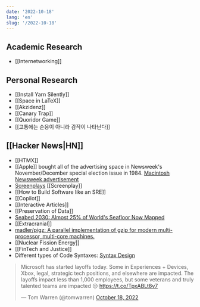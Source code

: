 ```yaml
---
date: '2022-10-18'
lang: 'en'
slug: '/2022-10-18'
---
```


## Academic Research

- [[Internetworking]]

## Personal Research

- [[Install Yarn Silently]]
- [[Space in LaTeX]]
- [[Akzidenz]]
- [[Canary Trap]]
- [[Quoridor Game]]
- [[고통에는 순응이 아니라 감작이 나타난다]]

## [[Hacker News|HN]]

- [[HTMX]]
- [[Apple]] bought all of the advertising space in Newsweek's November/December special election issue in 1984. [Macintosh Newsweek advertisement](https://aresluna.org/attached/computerhistory/ads/international/apple/mac-newsweek)
- [Screenplays](https://screenplays.io/) [[Screenplay]]
- [[How to Build Software like an SRE]]
- [[Copilot]]
- [[Interactive Articles]]
- [[Preservation of Data]]
- [Seabed 2030: Almost 25% of World's Seafloor Now Mapped](https://www.hydro-international.com/content/news/seabed-2030-almost-25-of-world-s-seafloor-now-mapped)
- [[Extracranial]]
- [madler/pigz: A parallel implementation of gzip for modern multi-processor, multi-core machines.](https://github.com/madler/pigz)
- [[Nuclear Fission Energy]]
- [[FinTech and Justice]]
- Different types of Code Syntaxes: [Syntax Design](https://cs.lmu.edu/~ray/notes/syntaxdesign/)

<blockquote class="twitter-tweet"><p lang="en" dir="ltr">Microsoft has started layoffs today. Some in Experiences + Devices, Xbox, legal, strategic tech positions, and elsewhere are impacted. The layoffs impact less than 1,000 employees, but some veterans and truly talented teams are impacted 😔 <a href="https://t.co/TpxABLt8v7">https://t.co/TpxABLt8v7</a></p>&mdash; Tom Warren (@tomwarren) <a href="https://twitter.com/tomwarren/status/1582188080873689088?ref_src=twsrc%5Etfw">October 18, 2022</a></blockquote>
